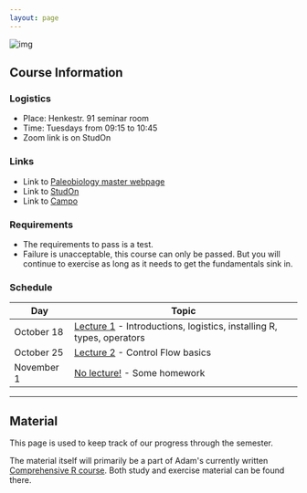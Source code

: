 ```yaml
---
layout: page 
---
```


![img](https://www.google.com/url?sa=i&url=https%3A%2F%2Fcommons.wikimedia.org%2Fwiki%2FFile%3AR_logo.svg&psig=AOvVaw1aBqbDG1LG76yzgG7Z_8yq&ust=1667305014094000&source=images&cd=vfe&ved=0CA0QjRxqFwoTCKibyaq5ivsCFQAAAAAdAAAAABAE)

## **Course Information**

### Logistics 

- Place: Henkestr. 91 seminar room  
- Time: Tuesdays from 09:15 to 10:45  
- Zoom link is on StudOn

### Links

- Link to [Paleobiology master webpage](https://palaeobiology.nat.fau.de/program/courses/rcourse/)  
- Link to [StudOn](https://www.studon.fau.de/crs4793444.html)  
- Link to [Campo](https://www.campo.fau.de:443/qisserver/pages/startFlow.xhtml?_flowId=detailView-flow&unitId=107608&periodId=395&navigationPosition=studiesOffered,searchCourses)  

### Requirements

- The requirements to pass is a test. 
- Failure is unacceptable, this course can only be passed. But you will continue to exercise as long as it needs to get the fundamentals sink in.

### Schedule

| Day        | Topic                                                                                                         |
|------------|---------------------------------------------------------------------------------------------------------------|
| October 18 | [Lecture 1]({{site.url}}{{site.baseurl}}lecture1/) - Introductions, logistics, installing R, types, operators |
| October 25 | [Lecture 2]({{site.url}}{{site.baseurl}}lecture2/) - Control Flow basics                                      |
| November 1 | [No lecture!]({{site.url}}{{site.baseurl}}no-lecture1/) - Some homework                                       |

* * *

## **Material**

This page is used to keep track of our progress through the semester.

The material itself will primarily be a part of Adam's currently written [Comprehensive R course](https://adamkocsis.github.io/rkheion/).
Both study and exercise material can be found there. 



